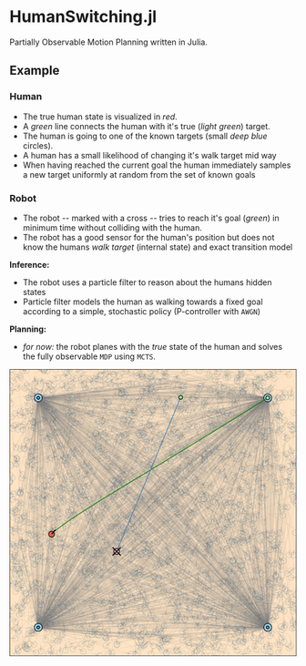 # HumanSwitching.jl

Partially Observable Motion Planning written in Julia.

## Example

### Human

- The true human state is visualized in *red*.
- A *green* line connects the human with it's true (*light green*) target.
- The human is going to one of the known targets (small *deep blue* circles).
- A human has a small likelihood of changing it's walk target mid way
- When having reached the current goal the human immediately samples a new
  target uniformly at random from the set of known goals

### Robot

 - The robot -- marked with a cross -- tries to reach it's goal (*green*) in
minimum time without colliding with the human.
- The robot has a good sensor for the human's position but does not know the
  humans *walk target* (internal state) and exact transition model

**Inference:**

- The robot uses a particle filter to reason about the humans hidden states
- Particle filter models the human as walking towards a fixed goal according to
  a simple, stochastic policy (P-controller with `AWGN`)

**Planning:**

- *for now:* the robot planes with the *true* state of the human and solves
  the fully observable `MDP` using `MCTS`.

![example](readme_media/updater_and_mcts_example.gif)
